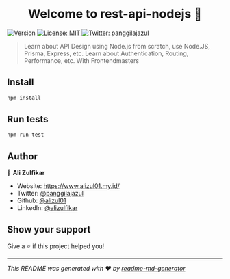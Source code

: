 <h1 align="center">Welcome to rest-api-nodejs 👋</h1>
<p>
  <img alt="Version" src="https://img.shields.io/badge/version-1.0.0-blue.svg?cacheSeconds=2592000" />
  <a href="#" target="_blank">
    <img alt="License: MIT" src="https://img.shields.io/badge/License-MIT-yellow.svg" />
  </a>
  <a href="https://twitter.com/panggilajazul" target="_blank">
    <img alt="Twitter: panggilajazul" src="https://img.shields.io/twitter/follow/panggilajazul.svg?style=social" />
  </a>
</p>

> Learn about API Design using Node.js from scratch, use Node.JS, Prisma, Express, etc. Learn about Authentication, Routing, Performance, etc. With Frontendmasters

## Install

```sh
npm install
```

## Run tests

```sh
npm run test
```

## Author

👤 **Ali Zulfikar**

* Website: https://www.alizul01.my.id/
* Twitter: [@panggilajazul](https://twitter.com/panggilajazul)
* Github: [@alizul01](https://github.com/alizul01)
* LinkedIn: [@alizulfikar](https://linkedin.com/in/alizulfikar)

## Show your support

Give a ⭐️ if this project helped you!

***
_This README was generated with ❤️ by [readme-md-generator](https://github.com/kefranabg/readme-md-generator)_